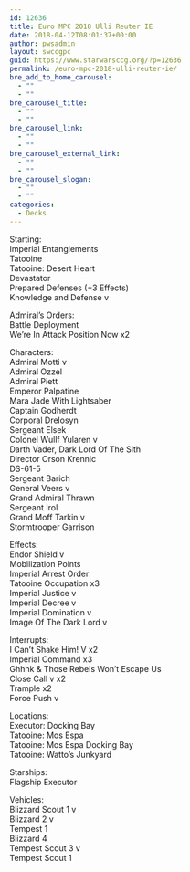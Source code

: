 ```yaml
---
id: 12636
title: Euro MPC 2018 Ulli Reuter IE
date: 2018-04-12T08:01:37+00:00
author: pwsadmin
layout: swccgpc
guid: https://www.starwarsccg.org/?p=12636
permalink: /euro-mpc-2018-ulli-reuter-ie/
bre_add_to_home_carousel:
  - ""
  - ""
bre_carousel_title:
  - ""
  - ""
bre_carousel_link:
  - ""
  - ""
bre_carousel_external_link:
  - ""
  - ""
bre_carousel_slogan:
  - ""
  - ""
categories:
  - Decks
---
```

Starting:  
Imperial Entanglements  
Tatooine  
Tatooine: Desert Heart  
Devastator  
Prepared Defenses (+3 Effects)  
Knowledge and Defense v

Admiral’s Orders:  
Battle Deployment  
We’re In Attack Position Now x2

Characters:  
Admiral Motti v  
Admiral Ozzel  
Admiral Piett  
Emperor Palpatine  
Mara Jade With Lightsaber  
Captain Godherdt  
Corporal Drelosyn  
Sergeant Elsek  
Colonel Wullf Yularen v  
Darth Vader, Dark Lord Of The Sith  
Director Orson Krennic  
DS-61-5  
Sergeant Barich  
General Veers v  
Grand Admiral Thrawn  
Sergeant Irol  
Grand Moff Tarkin v  
Stormtrooper Garrison

Effects:  
Endor Shield v  
Mobilization Points  
Imperial Arrest Order  
Tatooine Occupation x3  
Imperial Justice v  
Imperial Decree v  
Imperial Domination v  
Image Of The Dark Lord v

Interrupts:  
I Can’t Shake Him! V x2  
Imperial Command x3  
Ghhhk & Those Rebels Won&#8217;t Escape Us  
Close Call v x2  
Trample x2  
Force Push v

Locations:  
Executor: Docking Bay  
Tatooine: Mos Espa  
Tatooine: Mos Espa Docking Bay  
Tatooine: Watto’s Junkyard

Starships:  
Flagship Executor

Vehicles:  
Blizzard Scout 1 v  
Blizzard 2 v  
Tempest 1  
Blizzard 4  
Tempest Scout 3 v  
Tempest Scout 1
